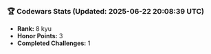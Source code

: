 ### 🏆 Codewars Stats (Updated: 2025-06-22 20:08:39 UTC)

- **Rank:** 8 kyu
- **Honor Points:** 3
- **Completed Challenges:** 1
